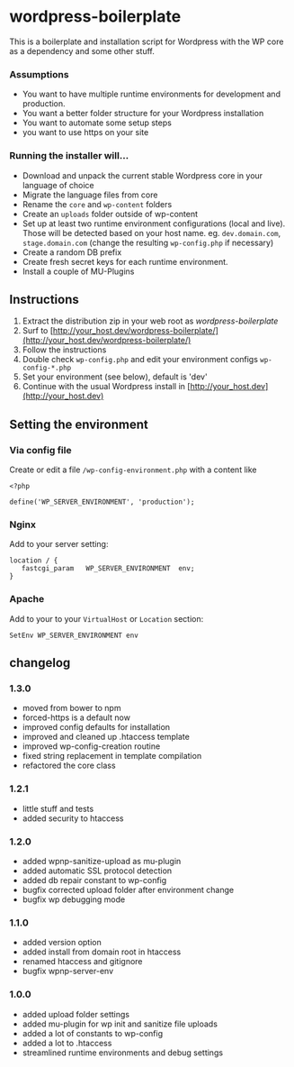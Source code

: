 # wordpress-boilerplate

This is a boilerplate and installation script for Wordpress with the WP core as a dependency and some other stuff. 


### Assumptions
- You want to have multiple runtime environments for development and production.
- You want a better folder structure for your Wordpress installation
- You want to automate some setup steps
- you want to use https on your site


### Running the installer will…
- Download and unpack the current stable Wordpress core in your language of choice
- Migrate the language files from core
- Rename the `core` and `wp-content` folders
- Create an `uploads` folder outside of wp-content
- Set up at least two runtime environment configurations (local and live). Those will be detected based on your host name. eg. `dev.domain.com`, `stage.domain.com` (change the resulting `wp-config.php` if necessary)
- Create a random DB prefix
- Create fresh secret keys for each runtime environment.
- Install a couple of MU-Plugins


## Instructions
1. Extract the distribution zip in your web root as *wordpress-boilerplate*
2. Surf to [http://your_host.dev/wordpress-boilerplate/](http://your_host.dev/wordpress-boilerplate/)
3. Follow the instructions
5. Double check `wp-config.php` and edit your environment configs `wp-config-*.php`
6. Set your environment (see below), default is 'dev'
6. Continue with the usual Wordpress install in [http://your_host.dev](http://your_host.dev)

## Setting the environment

### Via config file
Create or edit a file `/wp-config-environment.php` with a content like
```
<?php

define('WP_SERVER_ENVIRONMENT', 'production');
```

### Nginx
Add to your server setting:
```
location / {
   fastcgi_param   WP_SERVER_ENVIRONMENT  env;
}
```

### Apache
Add to your to your `VirtualHost` or `Location` section:
``` 
SetEnv WP_SERVER_ENVIRONMENT env
```

## changelog

### 1.3.0
- moved from bower to npm
- forced-https is a default now
- improved config defaults for installation
- improved and cleaned up .htaccess template
- improved wp-config-creation routine
- fixed string replacement in template compilation
- refactored the core class

### 1.2.1
- little stuff and tests
- added security to htaccess

### 1.2.0
- added wpnp-sanitize-upload as mu-plugin
- added automatic SSL protocol detection
- added db repair constant to wp-config
- bugfix corrected upload folder after environment change
- bugfix wp debugging mode

### 1.1.0
- added version option
- added install from domain root in htaccess
- renamed htaccess and gitignore
- bugfix wpnp-server-env

### 1.0.0
- added upload folder settings
- added mu-plugin for wp init and sanitize file uploads
- added a lot of constants to wp-config
- added a lot to .htaccess
- streamlined runtime environments and debug settings